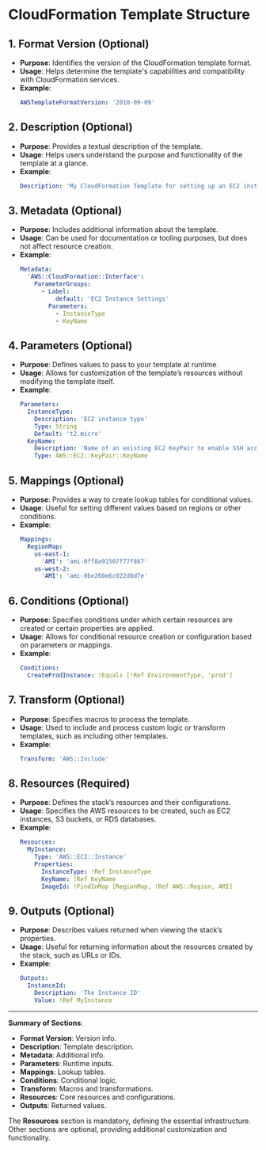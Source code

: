 # CloudFormation Template Structure

## 1. Format Version (Optional)
- **Purpose**: Identifies the version of the CloudFormation template format.
- **Usage**: Helps determine the template's capabilities and compatibility with CloudFormation services.
- **Example**:
  ```yaml
  AWSTemplateFormatVersion: '2010-09-09'
  ```

## 2. Description (Optional)
- **Purpose**: Provides a textual description of the template.
- **Usage**: Helps users understand the purpose and functionality of the template at a glance.
- **Example**:
  ```yaml
  Description: 'My CloudFormation Template for setting up an EC2 instance'
  ```

## 3. Metadata (Optional)
- **Purpose**: Includes additional information about the template.
- **Usage**: Can be used for documentation or tooling purposes, but does not affect resource creation.
- **Example**:
  ```yaml
  Metadata:
    'AWS::CloudFormation::Interface':
      ParameterGroups:
        - Label:
            default: 'EC2 Instance Settings'
          Parameters:
            - InstanceType
            - KeyName
  ```

## 4. Parameters (Optional)
- **Purpose**: Defines values to pass to your template at runtime.
- **Usage**: Allows for customization of the template’s resources without modifying the template itself.
- **Example**:
  ```yaml
  Parameters:
    InstanceType:
      Description: 'EC2 instance type'
      Type: String
      Default: 't2.micro'
    KeyName:
      Description: 'Name of an existing EC2 KeyPair to enable SSH access'
      Type: AWS::EC2::KeyPair::KeyName
  ```

## 5. Mappings (Optional)
- **Purpose**: Provides a way to create lookup tables for conditional values.
- **Usage**: Useful for setting different values based on regions or other conditions.
- **Example**:
  ```yaml
  Mappings:
    RegionMap:
      us-east-1:
        'AMI': 'ami-0ff8a91507f77f867'
      us-west-2:
        'AMI': 'ami-0be260e6c022d0d7e'
  ```

## 6. Conditions (Optional)
- **Purpose**: Specifies conditions under which certain resources are created or certain properties are applied.
- **Usage**: Allows for conditional resource creation or configuration based on parameters or mappings.
- **Example**:
  ```yaml
  Conditions:
    CreateProdInstance: !Equals [!Ref EnvironmentType, 'prod']
  ```

## 7. Transform (Optional)
- **Purpose**: Specifies macros to process the template.
- **Usage**: Used to include and process custom logic or transform templates, such as including other templates.
- **Example**:
  ```yaml
  Transform: 'AWS::Include'
  ```

## 8. Resources (Required)
- **Purpose**: Defines the stack’s resources and their configurations.
- **Usage**: Specifies the AWS resources to be created, such as EC2 instances, S3 buckets, or RDS databases.
- **Example**:
  ```yaml
  Resources:
    MyInstance:
      Type: 'AWS::EC2::Instance'
      Properties:
        InstanceType: !Ref InstanceType
        KeyName: !Ref KeyName
        ImageId: !FindInMap [RegionMap, !Ref AWS::Region, AMI]
  ```

## 9. Outputs (Optional)
- **Purpose**: Describes values returned when viewing the stack’s properties.
- **Usage**: Useful for returning information about the resources created by the stack, such as URLs or IDs.
- **Example**:
  ```yaml
  Outputs:
    InstanceId:
      Description: 'The Instance ID'
      Value: !Ref MyInstance
  ```

---

**Summary of Sections**:
- **Format Version**: Version info.
- **Description**: Template description.
- **Metadata**: Additional info.
- **Parameters**: Runtime inputs.
- **Mappings**: Lookup tables.
- **Conditions**: Conditional logic.
- **Transform**: Macros and transformations.
- **Resources**: Core resources and configurations.
- **Outputs**: Returned values.

The **Resources** section is mandatory, defining the essential infrastructure. Other sections are optional, providing additional customization and functionality.
